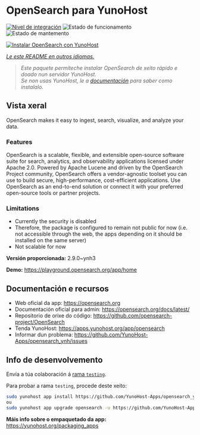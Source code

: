 <!--
NOTA: Este README foi creado automáticamente por <https://github.com/YunoHost/apps/tree/master/tools/readme_generator>
NON debe editarse manualmente.
-->

# OpenSearch para YunoHost

[![Nivel de integración](https://dash.yunohost.org/integration/opensearch.svg)](https://ci-apps.yunohost.org/ci/apps/opensearch/) ![Estado de funcionamento](https://ci-apps.yunohost.org/ci/badges/opensearch.status.svg) ![Estado de mantemento](https://ci-apps.yunohost.org/ci/badges/opensearch.maintain.svg)

[![Instalar OpenSearch con YunoHost](https://install-app.yunohost.org/install-with-yunohost.svg)](https://install-app.yunohost.org/?app=opensearch)

*[Le este README en outros idiomas.](./ALL_README.md)*

> *Este paquete permíteche instalar OpenSearch de xeito rápido e doado nun servidor YunoHost.*  
> *Se non usas YunoHost, le a [documentación](https://yunohost.org/install) para saber como instalalo.*

## Vista xeral

OpenSearch makes it easy to ingest, search, visualize, and analyze your data.

### Features

OpenSearch is a scalable, flexible, and extensible open-source software suite for search, analytics, and observability applications licensed under Apache 2.0. Powered by Apache Lucene and driven by the OpenSearch Project community, OpenSearch offers a vendor-agnostic toolset you can use to build secure, high-performance, cost-efficient applications. Use OpenSearch as an end-to-end solution or connect it with your preferred open-source tools or partner projects.

### Limitations

- Currently the security is disabled
- Therefore, the package is configured to remain not public for now (i.e. not accessible through the web, the apps depending on it should be installed on the same server)
- Not scalable for now


**Versión proporcionada:** 2.9.0~ynh3

**Demo:** <https://playground.opensearch.org/app/home>
## Documentación e recursos

- Web oficial da app: <https://opensearch.org>
- Documentación oficial para admin: <https://opensearch.org/docs/latest/>
- Repositorio de orixe do código: <https://github.com/opensearch-project/OpenSearch>
- Tenda YunoHost: <https://apps.yunohost.org/app/opensearch>
- Informar dun problema: <https://github.com/YunoHost-Apps/opensearch_ynh/issues>

## Info de desenvolvemento

Envía a túa colaboración á [rama `testing`](https://github.com/YunoHost-Apps/opensearch_ynh/tree/testing).

Para probar a rama `testing`, procede deste xeito:

```bash
sudo yunohost app install https://github.com/YunoHost-Apps/opensearch_ynh/tree/testing --debug
ou
sudo yunohost app upgrade opensearch -u https://github.com/YunoHost-Apps/opensearch_ynh/tree/testing --debug
```

**Máis info sobre o empaquetado da app:** <https://yunohost.org/packaging_apps>
